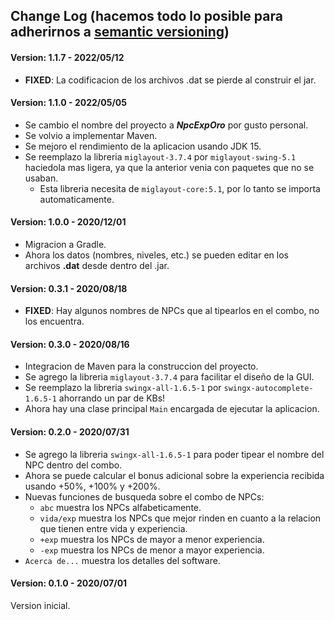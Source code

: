 ## Change Log (hacemos todo lo posible para adherirnos a [semantic versioning](https://semver.org/))

#### Version: 1.1.7 - 2022/05/12

- **FIXED**: La codificacion de los archivos .dat se pierde al construir el jar.

#### Version: 1.1.0 - 2022/05/05

- Se cambio el nombre del proyecto a _**NpcExpOro**_ por gusto personal.
- Se volvio a implementar Maven.
- Se mejoro el rendimiento de la aplicacion usando JDK 15.
- Se reemplazo la libreria `miglayout-3.7.4` por `miglayout-swing-5.1` haciedola mas ligera, ya que la anterior venia con paquetes que no se
  usaban.
  - Esta libreria necesita de `miglayout-core:5.1`, por lo tanto se importa automaticamente.

#### Version: 1.0.0 - 2020/12/01

- Migracion a Gradle.
- Ahora los datos (nombres, niveles, etc.) se pueden editar en los archivos **.dat** desde dentro del .jar.

#### Version: 0.3.1 - 2020/08/18

- **FIXED**: Hay algunos nombres de NPCs que al tipearlos en el combo, no los encuentra.

#### Version: 0.3.0 - 2020/08/16

- Integracion de Maven para la construccion del proyecto.
- Se agrego la libreria `miglayout-3.7.4` para facilitar el diseño de la GUI.
- Se reemplazo la libreria `swingx-all-1.6.5-1` por `swingx-autocomplete-1.6.5-1` ahorrando un par de KBs!
- Ahora hay una clase principal `Main` encargada de ejecutar la aplicacion.

#### Version: 0.2.0 - 2020/07/31

- Se agrego la libreria `swingx-all-1.6.5-1` para poder tipear el nombre del NPC dentro del combo.
- Ahora se puede calcular el bonus adicional sobre la experiencia recibida usando +50%, +100% y +200%.
- Nuevas funciones de busqueda sobre el combo de NPCs:
    - `abc` muestra los NPCs alfabeticamente.
    - `vida/exp` muestra los NPCs que mejor rinden en cuanto a la relacion que tienen entre vida y experiencia.
    - `+exp` muestra los NPCs de mayor a menor experiencia.
    - `-exp` muestra los NPCs de menor a mayor experiencia.
- `Acerca de...` muestra los detalles del software.

#### Version: 0.1.0 - 2020/07/01

Version inicial.
